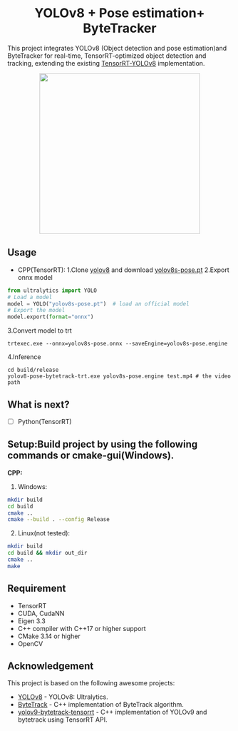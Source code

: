 
<h1 align="center"><span>YOLOv8 + Pose estimation+ ByteTracker</span></h1>

This project integrates YOLOv8 (Object detection and pose estimation)and ByteTracker for real-time, TensorRT-optimized object detection and tracking, extending the existing [TensorRT-YOLOv8](https://github.com/spacewalk01/tensorrt-YOLOv8) implementation.

<p align="center" margin: 0 auto;>
  <img src="assets/demo.gif" width="360px" />
</p>

## Usage


- CPP(TensorRT):
1.Clone [yolov8](https://github.com/ultralytics/ultralytics/tree/v8.2.103) and download [yolov8s-pose.pt](https://github.com/ultralytics/assets/releases/download/v8.2.0/yolov8s-pose.pt)
2.Export onnx model
``` python
from ultralytics import YOLO
# Load a model
model = YOLO("yolov8s-pose.pt")  # load an official model
# Export the model
model.export(format="onnx")
``` 
3.Convert model to trt
``` shell
trtexec.exe --onnx=yolov8s-pose.onnx --saveEngine=yolov8s-pose.engine
```

4.Inference
``` shell
cd build/release
yolov8-pose-bytetrack-trt.exe yolov8s-pose.engine test.mp4 # the video path
```

## What is next?

- [ ] Python(TensorRT)

## Setup:Build project by using the following commands or  **cmake-gui**(Windows).

**CPP:**

1. Windows:
```bash
mkdir build
cd build
cmake ..
cmake --build . --config Release
```

2. Linux(not tested):
```bash
mkdir build
cd build && mkdir out_dir
cmake ..
make
```
## Requirement
   - TensorRT
   - CUDA, CudaNN
   - Eigen 3.3
   - C++ compiler with C++17 or higher support
   - CMake 3.14 or higher
   - OpenCV
     
## Acknowledgement

This project is based on the following awesome projects:
- [YOLOv8](https://github.com/ultralytics/ultralytics) - YOLOv8: Ultralytics.
- [ByteTrack](https://github.com/Vertical-Beach/ByteTrack-cpp) - C++ implementation of ByteTrack algorithm. 
- [yolov9-bytetrack-tensorrt](https://github.com/spacewalk01/yolov9-bytetrack-tensorrt) - C++ implementation of YOLOv9 and bytetrack using TensorRT API.
